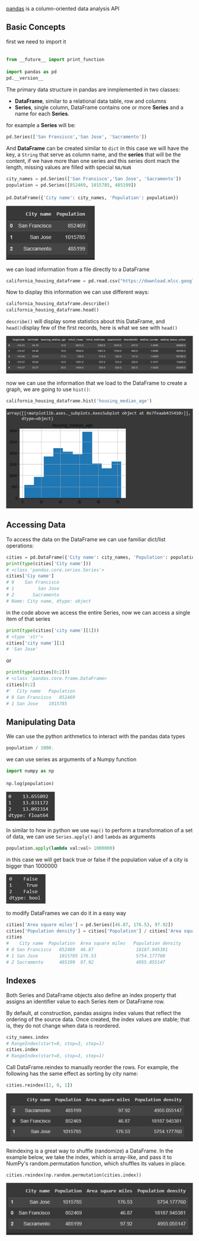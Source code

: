 [pandas](http://pandas.pydata.org/pandas-docs/stable/index.html) is a column-oriented data analysis API

## Basic Concepts

first we need to import it

```python

from __future__ import print_function

import pandas as pd
pd.__version__

```

The primary data structure in pandas are inmplemented in two classes:

* **DataFrame**, similar to a relational data table, row and columns
* **Series**, single column, DataFrame contains one or more **Series** and a name for each **Series**.

for example a **Series** will be:

```python
pd.Series(['San Fransisco','San Jose', 'Sacramento'])
```

And **DataFrame** can be created similar to `dict` in this case we will have the key, a `String` that serve as column name, and the **series** that will be the content, if we have more than one series  and this series dont mach the length, missing values are filled with special `NA/NaN`

```python
city_names = pd.Series(['San Fransisco','San Jose', 'Sacramento'])
population = pd.Series([852469, 1015785, 485199])

pd.DataFrame({'City name': city_names, 'Population': population})
```

![009.DataFrame](../images/009_DataFrame.png)

we can load information from a file directly to a DataFrame

```python
california_housing_dataframe = pd.read.csv("https://download.mlcc.google.com/mledu-datasets/california_housing_train.csv", sep = ',')
```
Now to display this information we can use different ways:

```python
california_housing_dataframe.describe()
california_housing_dataframe.head()
```

`describe()` will display some statistics about this DataFrame, and `head()`display few of the first records,
here is what we see with `head()`

![010_pandas_head](../images/010_pandas_head.png)

now we can use the information that we load to the DataFrame to create a graph, we are going to use `hist()`:

```python
california_housing_dataframe.hist('housing_median_age')
```

![hist](../images/011_pandas_hist.png)


## Accessing Data

To access the data on the DataFrame we can use familiar dict/list operations:

```python
cities = pd.DataFrame({'City name': city_names, 'Population': population})
print(type(cities['City name']))
# <class 'pandas.core.series.Series'>
cities['Ciy name']
# 0    San Francisco
# 1         San Jose
# 2       Sacramento
# Name: City name, dtype: object
```

in the code above we access the entire Series, now we can access a single item of that series

```python
print(type(cities['city name'][1]))
# <type 'str'>
cities['city name'][1]
# 'San Jose'
```

or 

```python
print(type(cities[0:2]))
# <class 'pandas.core.frame.DataFrame>
cities[0:2]
#' 	City name	Population
# 0	San Francisco	852469
# 1	San Jose	1015785
```

## Manipulating Data

We can use the python arithmetics to interact with the pandas data types

```python
population / 1000.
```

we can use series as arguments of a Numpy function

```python
import numpy as np

np.log(population)
```

![012_nplog](../images/012_nplog.png)

In similar to how in python we use `map()` to perform a transformation of a set of data, we can use `Series.apply()` and `lambda` as arguments 

```python
population.apply(lambda val:val> 1000000)
```
in this case we will get back true or false if the population value of a city is bigger than $1000000$

![013_apply_Function](../images/013_apply_Function.png)

to modify DataFrames we can do it in a easy way

```python
cities['Area square miles'] = pd.Series([46.87, 176.53, 97.92])
cities['Population density'] = cities['Population'] / cities['Area square miles']
cities
#    City name	Population	Area square miles	Population density
# 0	San Francisco	852469	46.87	             18187.945381
# 1	San Jose	    1015785	176.53	             5754.177760
# 2	Sacramento	    485199	97.92	             4955.055147
```

## Indexes

Both Series and DataFrame objects also define an index property that assigns an identifier value to each Series item or DataFrame row.

By default, at construction, pandas assigns index values that reflect the ordering of the source data. Once created, the index values are stable; that is, they do not change when data is reordered.

```python
city_names.index
# RangeIndex(start=0, stop=3, step=1)
cities.index
# RangeIndex(start=0, stop=3, step=1)
```

Call DataFrame.reindex to manually reorder the rows. For example, the following has the same effect as sorting by city name:

```python
cities.reindex([2, 0, 1])
```
![014_reindex](../images/014_reindex.png)

Reindexing is a great way to shuffle (randomize) a DataFrame. In the example below, we take the index, which is array-like, and pass it to NumPy's random.permutation function, which shuffles its values in place.

```python 
cities.reindex(np.random.permutation(cities.index))
```

![015_permutations](../images/015_permutations.png)